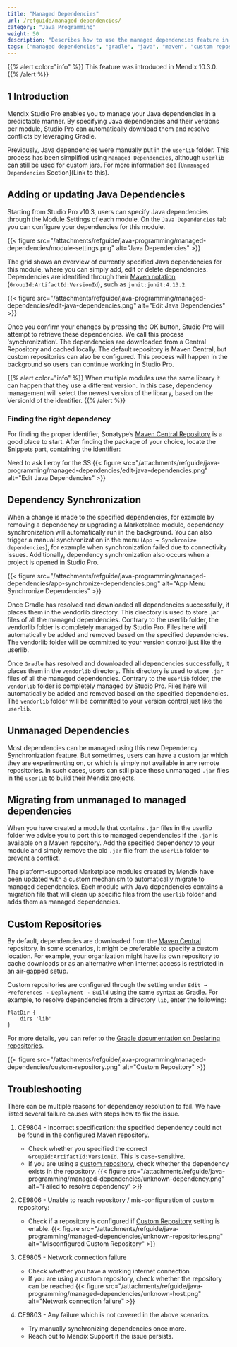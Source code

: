 ```yaml
---
title: "Managed Dependencies"
url: /refguide/managed-dependencies/
category: "Java Programming"
weight: 50
description: "Describes how to use the managed dependencies feature in Studio Pro"
tags: ["managed dependencies", "gradle", "java", "maven", "custom repository", "maven central", "dependency synchronization", "vendorlib"]
---
```


{{% alert color="info" %}}
This feature was introduced in Mendix 10.3.0.
{{% /alert %}}

## 1 Introduction

Mendix Studio Pro enables you to manage your Java dependencies in a predictable manner. By specifying Java dependencies and their versions per module, Studio Pro can automatically download them and resolve conflicts by leveraging Gradle.

Previously, Java dependencies were manually put in the `userlib` folder. This process has been simplified using `Managed Dependencies`, although `userlib` can still be used for custom jars. For more information see [`Unmanaged Dependencies` Section](Link to this). 

## Adding or updating Java Dependencies

Starting from Studio Pro v10.3, users can specify Java dependencies through the Module Settings of each module. On the `Java Dependencies` tab you can configure your dependencies for this module. 

{{< figure src="/attachments/refguide/java-programming/managed-dependencies/module-settings.png" alt="Java Dependencies" >}}

The grid shows an overview of currently specified Java dependencies for this module, where you can simply add, edit or delete dependencies. Dependencies are identified through their [Maven notation](https://maven.apache.org/guides/mini/guide-naming-conventions.html) (`GroupId:ArtifactId:VersionId`), such as `junit:junit:4.13.2`.

{{< figure src="/attachments/refguide/java-programming/managed-dependencies/edit-java-dependencies.png" alt="Edit Java Dependencies" >}}

Once you confirm your changes by pressing the OK button, Studio Pro will attempt to retrieve these dependencies. We call this process ‘synchronization’. The dependencies are downloaded from a Central Repository and cached locally. The default repository is Maven Central, but custom repositories can also be configured. This process will happen in the background so users can continue working in Studio Pro.

{{% alert color="info" %}}
When multiple modules use the same library it can happen that they use a different version. In this case, dependency management will select the newest version of the library, based on the VersionId of the identifier.
{{% /alert %}}

### Finding the right dependency
For finding the proper identifier, Sonatype’s [Maven Central Repository](https://central.sonatype.com/) is a good place to start. After finding the package of your choice, locate the Snippets part, containing the identifier:

Need to ask Leroy for the SS
{{< figure src="/attachments/refguide/java-programming/managed-dependencies/edit-java-dependencies.png" alt="Edit Java Dependencies" >}}

## Dependency Synchronization

When a change is made to the specified dependencies, for example by removing a dependency or upgrading a Marketplace module, dependency synchronization will automatically run in the background. You can also trigger a manual synchronization in the menu (`App → Synchronize dependencies`), for example when synchronization failed due to connectivity issues. Additionally, dependency synchronization also occurs when a project is opened in Studio Pro.

{{< figure src="/attachments/refguide/java-programming/managed-dependencies/app-synchronize-dependencies.png" alt="App Menu Synchronize Dependencies" >}}

Once Gradle has resolved and downloaded all dependencies successfully, it places them in the vendorlib directory. This directory is used to store .jar files of all the managed dependencies. Contrary to the userlib  folder, the vendorlib folder is completely managed by Studio Pro. Files here will automatically be added and removed based on the specified dependencies. The vendorlib folder will be committed to your version control just like the userlib.

Once `Gradle` has resolved and downloaded all dependencies successfully, it places them in the `vendorlib` directory. This directory is used to store `.jar` files of all the managed dependencies. Contrary to the `userlib`  folder, the `vendorlib` folder is completely managed by Studio Pro. Files here will automatically be added and removed based on the specified dependencies. The `vendorlib` folder will be committed to your version control just like the `userlib`.

## Unmanaged Dependencies

Most dependencies can be managed using this new Dependency Synchronization feature. But sometimes, users can have a custom jar which they are experimenting on, or which is simply not available in any remote repositories. In such cases, users can still place these unmanaged `.jar` files in the `userlib` to build their Mendix projects. 

## Migrating from unmanaged to managed dependencies

When you have created a module that contains `.jar` files in the userlib folder we advise you to port this to managed dependencies if the `.jar` is available on a Maven repository. Add the specified dependency to your module and simply remove the old `.jar` file from the `userlib` folder to prevent a conflict.

The platform-supported Marketplace modules created by Mendix have been updated with a custom mechanism to automatically migrate to managed dependencies. Each module with Java dependencies contains a migration file that will clean up specific files from the `userlib` folder and adds them as managed dependencies.

## Custom Repositories

By default, dependencies are downloaded from the [Maven Central](https://maven.apache.org/) repository. In some scenarios, it might be preferable to specify a custom location. For example, your organization might have its own repository to cache downloads or as an alternative when internet access is restricted in an air-gapped setup.

Custom repositories are configured through the setting under `Edit → Preferences → Deployment → Build` using the same syntax as Gradle. For example, to resolve dependencies from a directory `lib`, enter the following:
```
flatDir {
    dirs 'lib'
}
```
For more details, you can refer to the [Gradle documentation on Declaring repositories](https://docs.gradle.org/current/userguide/declaring_repositories.html).

{{< figure src="/attachments/refguide/java-programming/managed-dependencies/custom-repository.png" alt="Custom Repository" >}}

## Troubleshooting

There can be multiple reasons for dependency resolution to fail. We have listed several failure causes with steps how to fix the issue.

1. CE9804 - Incorrect specification: the specified dependency could not be found in the configured Maven repository. 
    - Check whether you specified the correct `GroupId:ArtifactId:VersionId`. This is case-sensitive.
    - If you are using a [custom repository](magnet-link), check whether the dependency exists in the repository.
    {{< figure src="/attachments/refguide/java-programming/managed-dependencies/unknown-dependency.png" alt="Failed to resolve dependency" >}}

2. CE9806 - Unable to reach repository / mis-configuration of custom repository:
    - Check if a repository is configured if [Custom Repository](magnet-link) setting is enable.
    {{< figure src="/attachments/refguide/java-programming/managed-dependencies/unknown-repositories.png" alt="Misconfigured Custom Repository" >}}

3. CE9805 - Network connection failure
    - Check whether you have a working internet connection
    - If you are using a custom repository, check whether the repository can be reached
    {{< figure src="/attachments/refguide/java-programming/managed-dependencies/unknown-host.png" alt="Network connection failure" >}}

4. CE9803 - Any failure which is not covered in the above scenarios
    - Try manually synchronizing dependencies once more.
    - Reach out to Mendix Support if the issue persists.